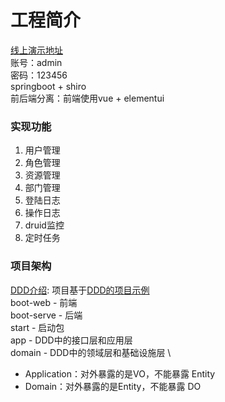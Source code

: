 # 工程简介
[线上演示地址](http://boot.2cci.cn) \
账号：admin \
密码：123456 \
springboot + shiro \
前后端分离：前端使用vue + elementui

### 实现功能
1. 用户管理
2. 角色管理
3. 资源管理
4. 部门管理
5. 登陆日志
6. 操作日志
7. druid监控
8. 定时任务

### 项目架构
[DDD介绍](https://domain-driven-design.org): 项目基于[DDD的项目示例](https://github.com/domain-driven-design/ddd-lite-example) \
boot-web - 前端 \
boot-serve - 后端 \
start - 启动包 \
app - DDD中的接口层和应用层 \
domain - DDD中的领域层和基础设施层 \

- Application：对外暴露的是VO，不能暴露 Entity 
- Domain：对外暴露的是Entity，不能暴露 DO
